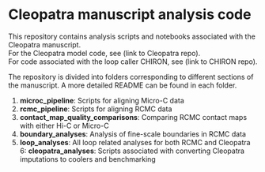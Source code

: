 # Cleopatra manuscript analysis code

This repository contains analysis scripts and notebooks associated with the Cleopatra manuscript.  
For the Cleopatra model code, see (link to Cleopatra repo).  
For code associated with the loop caller CHIRON, see (link to CHIRON repo).  

The repository is divided into folders corresponding to different sections of the manuscript. A more detailed README can be found in each folder.   

1. **microc_pipeline**: Scripts for aligning Micro-C data
2. **rcmc_pipeline**: Scripts for aligning RCMC data
3. **contact_map_quality_comparisons**: Comparing RCMC contact maps with either Hi-C or Micro-C
4. **boundary_analyses**: Analysis of fine-scale boundaries in RCMC data
5. **loop_analyses**: All loop related analyses for both RCMC and Cleopatra
6: **cleopatra_analyses**: Scripts associated with converting Cleopatra imputations to coolers and benchmarking
